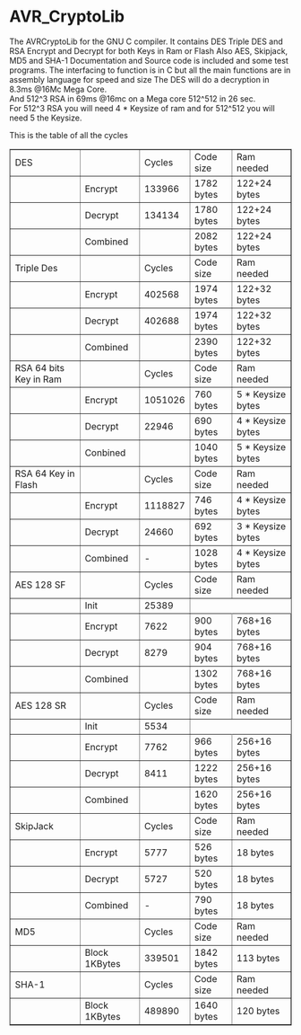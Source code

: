 # AVR_CryptoLib
The AVRCryptoLib for the GNU C compiler. It contains DES Triple DES and RSA Encrypt and Decrypt for both Keys in Ram or Flash Also AES, Skipjack, MD5 and SHA-1 Documentation and Source code is included and some test programs. The interfacing to function is in C but all the main functions are in assembly language for speed and size
 The DES will do a decryption in 8.3ms @16Mc Mega Core.<br>
 And 512^3 RSA in 69ms @16mc on a Mega core 512^512 in 26 sec.<br>
 For 512^3 RSA you will need 4 * Keysize of ram and for 512^512 you will need 5
 the Keysize.<br>
 </p>

 <p>This is the table of all the cycles&nbsp;
 </p>
<table border=1>
	<tr>
		<td>DES <td><td>Cycles<td>Code size<td>Ram needed
	<tr>
	<td><td>Encrypt<td>133966<td>1782 bytes<td>122+24 bytes
	<tr>
	<td><td>Decrypt<td>134134<td>1780 bytes<td>122+24 bytes
	<tr>
	<td><td>Combined<td><td>2082 bytes<td>122+24 bytes
	<tr>
		<td>Triple Des <td><td>Cycles<td>Code size<td>Ram needed
	<tr>
	<td><td>Encrypt<td>402568<td>1974 bytes<td>122+32 bytes
	<tr>
	<td><td>Decrypt<td>402688<td>1974 bytes<td>122+32 bytes
	<tr>
	<td><td>Combined<td><td>2390 bytes<td>122+32 bytes
	<tr>
		<td>RSA 64 bits Key in Ram<td><td>Cycles<td>Code size<td>Ram needed
	<tr>
	<td><td>Encrypt<td>1051026<td>760 bytes<td>5 * Keysize bytes
	<tr>
	<td><td>Decrypt<td>22946<td>690 bytes<td>4 * Keysize bytes
	<tr>
	<td><td>Conbined<td><td>1040 bytes<td>5 * Keysize bytes
	<tr>	
		<td>RSA 64 Key in Flash<td><td>Cycles<td>Code size<td>Ram needed
	<tr>
	<td><td>Encrypt<td>1118827<td>746 bytes<td>4 * Keysize bytes
	<tr>
	<td><td>Decrypt<td>24660<td>692 bytes<td>3 * Keysize bytes
	<tr>
	<td><td>Combined<td>-<td>1028 bytes<td>4 * Keysize bytes
	<tr>
		<td>AES 128 SF<td><td>Cycles<td>Code size<td>Ram needed
	<tr>
	<td><td>Init<td>25389
	<tr>
	<td><td>Encrypt<td>7622<td>900 bytes<td>768+16 bytes
	<tr>
	<td><td>Decrypt<td>8279<td>904 bytes<td>768+16 bytes
	<tr>
	<td><td>Combined<td><td>1302 bytes<td>768+16 bytes
	<tr>
		<td>AES 128 SR<td><td>Cycles<td>Code size<td>Ram needed
	<tr>
	<td><td>Init<td>5534
	<tr>
	<td><td>Encrypt<td>7762<td>966 bytes<td>256+16 bytes
	<tr>
	<td><td>Decrypt<td>8411<td>1222 bytes<td>256+16 bytes
	<tr>
	<td><td>Combined<td><td>1620 bytes<td>256+16 bytes
	<tr>
		<td>SkipJack<td><td>Cycles<td>Code size<td>Ram needed
	<tr>
	<td><td>Encrypt<td>5777<td>526 bytes<td>18 bytes
	<tr>
	<td><td>Decrypt<td>5727<td>520 bytes<td>18 bytes
	<tr>
	<td><td>Combined<td>-<td>790 bytes<td>18 bytes
   	<tr>
		<td>MD5<td><td>Cycles<td>Code size<td>Ram needed
	<tr>
	<td><td>Block 1KBytes<td>339501<td>1842 bytes<td>113 bytes
	<tr>
		<td>SHA-1<td><td>Cycles<td>Code size<td>Ram needed
	<tr>
	<td><td>Block 1KBytes<td>489890<td>1640 bytes<td>120 bytes
</table>
